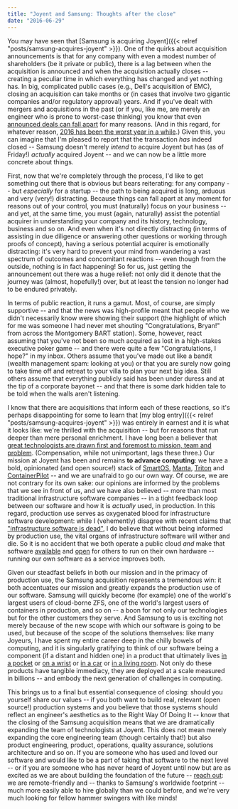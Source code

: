 ```yaml
---
title: "Joyent and Samsung: Thoughts after the close"
date: "2016-06-29"
---
```


You may have seen that [Samsung is acquiring Joyent]({{< relref "posts/samsung-acquires-joyent" >}}). One of the quirks about acquisition announcements is that for any company with even a modest number of shareholders (be it private or public), there is a lag between when the acquisition is announced and when the acquisition actually closes -- creating a peculiar time in which everything has changed and yet nothing has. In big, complicated public cases (e.g., Dell's acquisition of EMC), closing an acquisition can take months or (in cases that involve two gigantic companies and/or regulatory approval) years. And if you've dealt with mergers and acquisitions in the past (or if you, like me, are merely an engineer who is prone to worst-case thinking) you know that even [announced deals can fall apart](https://www.quora.com/What-needs-to-happen-for-an-M-A-transaction-to-go-from-announced-to-closed) for many reasons. (And in this regard, for whatever reason, [2016 has been the worst year in a while](http://fortune.com/2016/05/12/biggest-deals-fall-apart-2016/).) Given this, you can imagine that I'm pleased to report that the transaction *has* indeed closed -- Samsung doesn't merely *intend* to acquire Joyent but has (as of Friday!) *actually* acquired Joyent -- and we can now be a little more concrete about things.

First, now that we're completely through the process, I'd like to get something out there that is obvious but bears reiterating: for any company -- but *especially* for a startup -- the path to being acquired is long, arduous and very (very!) distracting. Because things can fall apart at any moment for reasons out of your control, you must (naturally) focus on your business -- and yet, at the same time, you must (again, naturally) assist the potential acquirer in understanding your company and its history, technology, business and so on. And even when it's not directly distracting (in terms of assisting in due diligence or answering other questions or working through proofs of concept), having a serious potential acquirer is emotionally distracting: it's very hard to prevent your mind from wandering a vast spectrum of outcomes and concomitant reactions -- even though from the outside, nothing is in fact happening! So for us, just getting the announcement out there was a huge relief: not only did it denote that the journey was (almost, hopefully!) over, but at least the tension no longer had to be endured privately.

In terms of public reaction, it runs a gamut. Most, of course, are simply supportive -- and that the news was high-profile meant that people who we didn't necessarily know were showing their support (the highlight of which for me was someone I had never met shouting "Congratulations, Bryan!" from across the Montgomery BART station). Some, however, react assuming that you've not been so much acquired as lost in a high-stakes executive poker game -- and there were quite a few "Congratulations, I hope?" in my inbox. Others assume that you've made out like a bandit (wealth management spam: looking at you) or that you are surely now going to take time off and retreat to your villa to plan your next big idea. Still others assume that everything publicly said has been under duress and at the tip of a corporate bayonet -- and that there is some dark hidden tale to be told when the walls aren't listening.

I know that there are acquisitions that inform each of these reactions, so it's perhaps disappointing for some to learn that [my blog entry]({{< relref "posts/samsung-acquires-joyent" >}}) was entirely in earnest and it is what it looks like: we're thrilled with the acquisition -- but for reasons that run deeper than mere personal enrichment. I have long been a believer that [great technologists are drawn first and foremost to mission, team and problem](http://www.slideshare.net/bcantrill/surge2013/6-Motivators_Above_all_else_engineers). (Compensation, while not unimportant, lags these three.) Our mission at Joyent has been and remains **to advance computing**: we have a bold, opinionated (and open source!) stack of [SmartOS](https://www.joyent.com/smartos), [Manta](https://www.joyent.com/manta), [Triton](https://www.joyent.com/triton) and [ContainerPilot](https://www.joyent.com/containerpilot) -- and we are unafraid to go our own way. Of course, we are not contrary for its own sake: our opinions are informed by the problems that we see in front of us, and we have also believed -- more than most traditional infrastructure software companies -- in a tight feedback loop between our software and how it is *actually* used, in production. In this regard, production use serves as oxygenated blood for infrastructure software development: while I (vehemently) disagree with recent claims that ["infrastructure software is dead"](https://www.mirantis.com/blog/infrastructure-software-is-dead/), I do believe that without being informed by production use, the vital organs of infrastructure software will wither and die. So it is no accident that we both operate a public cloud *and* make that software [available](https://docs.joyent.com/private-cloud) and [open](https://github.com/joyent/triton) for others to run on their own hardware -- running our own software as a service improves both.

Given our steadfast beliefs in both our mission and in the primacy of production use, the Samsung acquisition represents a tremendous win: it both accentuates our mission and greatly expands the production use of our software. Samsung will quickly become (for example) one of the world's largest users of cloud-borne ZFS, one of the world's largest users of containers in production, and so on -- a boon for not only our technologies but for the other customers they serve. And Samsung to us is exciting not merely because of the new scope with which our software is going to be used, but because of the scope of the solutions themselves: like many Joyeurs, I have spent my entire career deep in the chilly bowels of computing, and it is singularly gratifying to think of our software being a component (if a distant and hidden one) in a product that ultimately lives [in a pocket](http://www.samsung.com/us/explore/galaxy-s7-features-and-specs/?cid=ppc-) or [on a wrist](http://www.samsung.com/us/explore/gear-s2/) or [in a car](https://news.samsung.com/global/samsung-ushers-in-a-new-era-of-driving-experience-with-samsung-connect-auto) or [in a living room](http://www.samsung.com/us/experience/9series-tv/). Not only do these products have tangible immediacy, they are deployed at a scale measured in billions -- and embody the next generation of challenges in computing.

This brings us to a final but essential consequence of closing: should you yourself share our values -- if you both want to build real, relevant (open source!) production systems and you believe that those systems should reflect an engineer's aesthetics as to the Right Way Of Doing It -- know that the closing of the Samsung acquisition means that we are dramatically expanding the team of technologists at Joyent. This does not mean merely expanding the core engineering team (though certainly that!) but also product engineering, product, operations, quality assurance, solutions architecture and so on. If you are someone who has used and loved our software and would like to be a part of taking that software to the next level -- or if you are someone who has never heard of Joyent until now but are as excited as we are about building the foundation of the future -- [reach out](https://www.joyent.com/about/careers): we are remote-friendly and -- thanks to Samsung's worldwide footprint -- much more easily able to hire globally than we could before, and we're very much looking for fellow hammer swingers with like minds!

